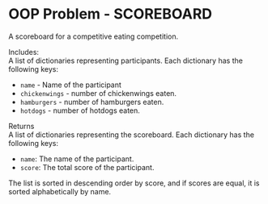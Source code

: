 # OOP Problem - SCOREBOARD
A scoreboard for a competitive eating competition.

Includes:<br />
A list of dictionaries representing participants. Each dictionary has the following keys:
- `name` - Name of the participant
- `chickenwings` - number of chickenwings eaten.
- `hamburgers` - number of hamburgers eaten.
- `hotdogs` - number of hotdogs eaten.

Returns<br />
A list of dictionaries representing the scoreboard. Each dictionary has the following keys:
- `name`: The name of the participant.
- `score`: The total score of the participant.

The list is sorted in descending order by score, and if scores are equal, it is sorted alphabetically by name.